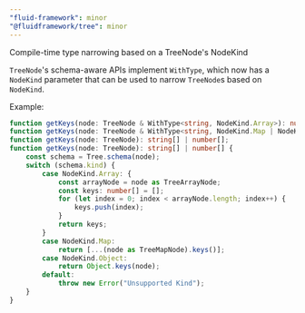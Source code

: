 ```yaml
---
"fluid-framework": minor
"@fluidframework/tree": minor
---
```

Compile-time type narrowing based on a TreeNode's NodeKind

`TreeNode`'s schema-aware APIs implement `WithType`, which now has a `NodeKind` parameter that can be used to narrow `TreeNode`s based on `NodeKind`.

Example:

```typescript
function getKeys(node: TreeNode & WithType<string, NodeKind.Array>): number[];
function getKeys(node: TreeNode & WithType<string, NodeKind.Map | NodeKind.Object>): string[];
function getKeys(node: TreeNode): string[] | number[];
function getKeys(node: TreeNode): string[] | number[] {
	const schema = Tree.schema(node);
	switch (schema.kind) {
		case NodeKind.Array: {
			const arrayNode = node as TreeArrayNode;
			const keys: number[] = [];
			for (let index = 0; index < arrayNode.length; index++) {
				keys.push(index);
			}
			return keys;
		}
		case NodeKind.Map:
			return [...(node as TreeMapNode).keys()];
		case NodeKind.Object:
			return Object.keys(node);
		default:
			throw new Error("Unsupported Kind");
	}
}
```
